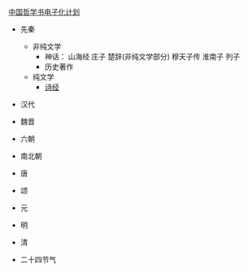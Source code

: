 [中国哲学书电子化计划](https://ctext.org/zh)

* 先秦
  * 非纯文学
    * 神话：
        山海经 庄子 楚辞(非纯文学部分) 穆天子传 淮南子 列子
    * 历史著作
  * 纯文学
    * [诗经](诗经.md)
* 汉代
* 魏晋
* 六朝
* 南北朝
* 唐
* 颂
* 元
* 明
* 清



* 二十四节气


